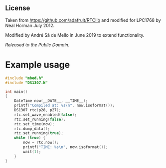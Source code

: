 ## License
Taken from https://github.com/adafruit/RTClib
and modified for LPC1768 by Neal Horman July 2012.

Modified by André Sá de Mello in June 2019 to extend functionality.

*Released to the Public Domain.*

# Example usage

```C
#include "mbed.h"
#include "DS1307.h"

int main()
{
    DateTime now(__DATE__, __TIME__);
    printf("Compiled at: %s\n", now.isoformat());
    DS1307 rtc(p28, p27);
    rtc.set_wave_enabled(false);
    rtc.set_running(false);
    rtc.set_time(now);
    rtc.dump_data();
    rtc.set_running(true);
    while (true) {
        now = rtc.now();
        printf("TIME: %s\n", now.isoformat());
        wait(1);
    }
}
```
